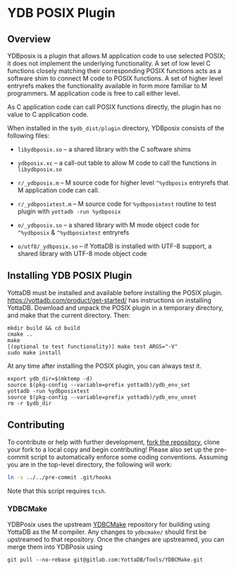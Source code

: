 # YDB POSIX Plugin

## Overview

YDBposix is a plugin that allows M application code to use selected POSIX; it does not implement the underlying functionality. A set of low level C functions closely matching their corresponding POSIX functions acts as a software shim to connect M code to POSIX functions. A set of higher level entryrefs makes the functionality available in form more familiar to M programmers. M application code is free to call either level.

As C application code can call POSIX functions directly, the plugin has no value to C application code.

When installed in the `$ydb_dist/plugin` directory, YDBposix consists of the following files:

- `libydbposix.so` – a shared library with the C software shims

- `ydbposix.xc` – a call-out table to allow M code to call the functions in `libydbposix.so`

- `r/_ydbposix.m` – M source code for higher level `^%ydbposix` entryrefs that M application code can call.

- `r/_ydbposixtest.m` – M source code for `%ydbposixtest` routine to test plugin with `yottadb -run %ydbposix`

- `o/_ydbposix.so` – a shared library with M mode object code for `^%ydbposix` & `^%ydbposixtest` entryrefs

- `o/utf8/_ydbposix.so` – if YottaDB is installed with UTF-8 support, a shared library with UTF-8 mode object code

## Installing YDB POSIX Plugin

YottaDB must be installed and available before installing the POSIX plugin. https://yottadb.com/product/get-started/ has instructions on installing YottaDB. Download and unpack the POSIX plugin in a temporary directory, and make that the current directory. Then:

```shell
mkdir build && cd build
cmake ..
make
[(optional to test functionality)] make test ARGS="-V"
sudo make install
```

At any time after installing the POSIX plugin, you can always test it.

```shell
export ydb_dir=$(mktemp -d)
source $(pkg-config --variable=prefix yottadb)/ydb_env_set
yottadb -run %ydbposixtest
source $(pkg-config --variable=prefix yottadb)/ydb_env_unset
rm -r $ydb_dir
```

## Contributing

To contribute or help with further development, [fork the repository](https://docs.gitlab.com/ee/gitlab-basics/fork-project.html), clone your fork to a local copy and begin contributing! Please also set up the pre-commit script to automatically enforce some coding conventions. Assuming you are in the top-level directory, the following will work:

```sh
ln -s ../../pre-commit .git/hooks
```

Note that this script requires `tcsh`.

### YDBCMake

YDBPosix uses the upstream [YDBCMake] repository for building using YottaDB as the M compiler. Any changes to `ydbcmake/` should first be upstreamed to that repository.
Once the changes are upstreamed, you can merge them into YDBPosix using
```
git pull --no-rebase git@gitlab.com:YottaDB/Tools/YDBCMake.git
```

[YDBCMake]: https://gitlab.com/YottaDB/Tools/YDBCMake
